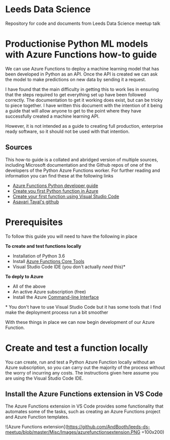 # Leeds Data Science
Repository for code and documents from Leeds Data Science meetup talk

# Productionise Python ML models with Azure Functions how-to guide

We can use Azure Functions to deploy a machine learning model that has been developed in Python as an API. Once the API is created we can ask the model to make predictions on new data by sending it a request.

I have found that the main difficulty in getting this to work lies in ensuring that the steps required to get everything set up have been followed correctly. The documentation to get it working does exist, but can be tricky to piece together. I have written this document with the intention of it being a guide that will allow anyone to get to the point where they have successfully created a machine learning API.

However, it is not intended as a guide to creating full production, enterprise ready software, so it should not be used with that intention.

## Sources

This how-to guide is a collated and abridged version of multiple sources, including Microsoft documentation and the Github repos of one of the developers of the Python Azure Functions worker. For further reading and information you can find these at the following links

- [Azure Functions Python developer guide](https://docs.microsoft.com/en-us/azure/azure-functions/functions-reference-python)
- [Create you first Python function in Azure](https://docs.microsoft.com/en-us/azure/azure-functions/functions-create-first-function-python#create-a-function)
- [Create your first function using Visual Studio Code](https://docs.microsoft.com/en-us/azure/azure-functions/functions-create-first-function-vs-code)
- [Asavari Tayal's github](https://github.com/asavaritayal?utf8=%E2%9C%93&tab=repositories&q=&type=&language=python)

# Prerequisites

To follow this guide you will need to have the following in place

**To create and test functions locally**
- Installation of Python 3.6
- Install [Azure Functions Core Tools](https://docs.microsoft.com/en-us/azure/azure-functions/functions-run-local#v2)
- Visual Studio Code IDE (you don't actually *need* this)*

**To deply to Azure**
- All of the above
- An active Azure subscription (free)
- Install the Azure [Command-line Interface](https://docs.microsoft.com/en-us/cli/azure/install-azure-cli?view=azure-cli-latest)

\* You don't have to use Visual Studio Code but it has some tools that I find make the deployment process run a bit smoother

With these things in place we can now begin development of our Azure Function.

# Create and test a function locally

You can create, run and test a Python Azure Function locally without an Azure subscription, so you can carry out the majority of the process without the worry of incurring any costs. The instructions given here assume you are using the Visual Studio Code IDE.

## Install the Azure Functions extension in VS Code

The Azure Functions extension in VS Code provides some functionality that automates some of the tasks, such as creating an Azure Functions project and Azure Function templates.

![Azure Functions extension](https://github.com/AndBooth/leeds-ds-meetup/blob/master/Misc/Images/azurefunctionsextension.PNG =100x200)







